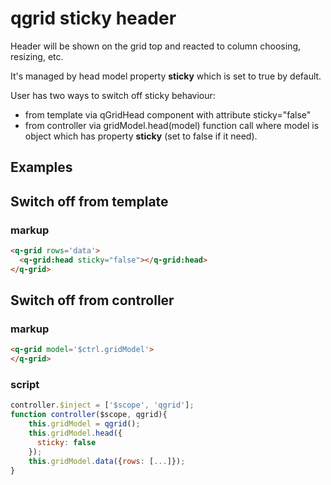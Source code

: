 # qgrid sticky header

Header will be shown on the grid top and reacted to column choosing, resizing, etc.

It's managed by head model property **sticky** which is set to true by default.

User has two ways to switch off sticky behaviour:
- from template via qGridHead component with attribute sticky="false"
- from controller via gridModel.head(model) function call where model is object which has property **sticky** (set to false if it need).

## Examples

## Switch off from template

### markup
```html
<q-grid rows='data'>
  <q-grid:head sticky="false"></q-grid:head>
</q-grid>
```

## Switch off from controller

### markup
```html
<q-grid model='$ctrl.gridModel'>
</q-grid>
```

### script
```javascript
controller.$inject = ['$scope', 'qgrid'];
function controller($scope, qgrid){
    this.gridModel = qgrid();
    this.gridModel.head({
      sticky: false
    });
    this.gridModel.data({rows: [...]});
}
```

